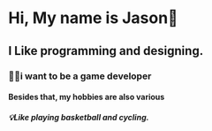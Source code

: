 # Hi, My name is Jason🙌
## I Like programming and designing.
### 👨‍💻i want to be a game developer
#### Besides that, my hobbies are also various
##### 💡Like playing basketball and cycling.

